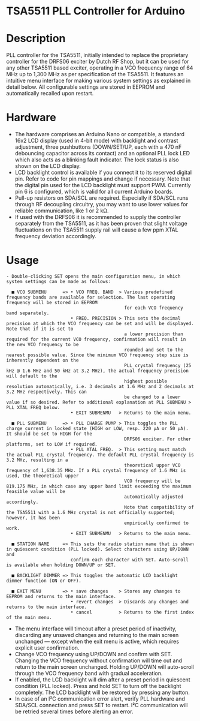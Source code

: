 # TSA5511 PLL Controller for Arduino

# Description
PLL controller for the TSA5511, initially intended to replace the proprietary controller for the DRFS06 exciter by Dutch RF Shop, but it can be used for any other TSA5511 based exciter, operating in a VCO frequency range of 64 MHz up to 1,300 MHz as per specification of the TSA5511.
It features an intuitive menu interface for making various system settings as explained in detail below. All configurable settings are stored in EEPROM and automatically recalled upon restart.

# Hardware
- The hardware comprises an Arduino Nano or compatible, a standard 16x2 LCD display (used in 4-bit mode) with backlight and contrast adjustment, three pushbuttons (DOWN/SET/UP, each with a 470 nF debouncing capacitor across its contact) and an optional PLL lock LED which also acts as a blinking fault indicator. The lock status is also shown on the LCD display.
- LCD backlight control is available if you connect it to its reserved digital pin. Refer to code for pin mappings and change if necessary. Note that the digital pin used for the LCD backlight must support PWM. Currently pin 6 is configured, which is valid for all current Arduino boards.
- Pull-up resistors on SDA/SCL are required. Especially if SDA/SCL runs through RF decoupling circuitry, you may want to use lower values for reliable communication, like 1 or 2 kΩ.
- If used with the DRFS06 it is recommended to supply the controller separately from the TSA5511, as it has been proven that slight voltage fluctuations on the TSA5511 supply rail will cause a few ppm XTAL frequency deviation accordingly.

# Usage
```text
- Double-clicking SET opens the main configuration menu, in which system settings can be made as follows:

  ■ VCO SUBMENU      => • VCO FREQ. BAND  > Various predefined frequency bands are available for selection. The last operating frequency will be stored in EEPROM
                                            for each VCO frequency band separately.
                        • FREQ. PRECISION > This sets the decimal precision at which the VCO frequency can be set and will be displayed. Note that if it is set to
                                            a lower precision than required for the current VCO frequency, confirmation will result in the new VCO frequency to be
                                            rounded and set to the nearest possible value. Since the minimum VCO frequency step size is inherently dependent on the
                                            PLL crystal frequency (25 kHz @ 1.6 MHz and 50 kHz at 3.2 MHz), the actual frequency precision will default to the
                                            highest possible resolution automatically, i.e. 3 decimals at 1.6 MHz and 2 decimals at 3.2 MHz respectively. This can
                                            be changed to a lower value if so desired. Refer to additional explanation at PLL SUBMENU > PLL XTAL FREQ below.
                        • EXIT SUBMENMU   > Returns to the main menu.

  ■ PLL SUBMENU      => • PLL CHARGE PUMP > This toggles the PLL charge current in locked state (HIGH or LOW, resp. 220 µA or 50 µA). It should be set to HIGH for the
                                            DRFS06 exciter. For other platforms, set to LOW if required.
                        • PLL XTAL FREQ.  > This setting must match the actual PLL crystal frequency. The default PLL crystal frequency is 3.2 MHz, resulting in a
                                            theoretical upper VCO frequency of 1,638.35 MHz. If a PLL crystal frequency of 1.6 MHz is used, the theoretical upper
                                            VCO frequency will be 819.175 MHz, in which case any upper band limit exceeding the maximum feasible value will be
                                            automatically adjusted accordingly.
                                            Note that compatibility of the TSA5511 with a 1.6 MHz crystal is not officially supported; however, it has been
                                            empirically confirmed to work.
                        • EXIT SUBMENMU   > Returns to the main menu.

  ■ STATION NAME     => This sets the radio station name that is shown in quiescent condition (PLL locked). Select characters using UP/DOWN and
                        confirm each character with SET. Auto-scroll is available when holding DOWN/UP or SET.

  ■ BACKLIGHT DIMMER => This toggles the automatic LCD backlight dimmer function (ON or OFF).

  ■ EXIT MENU        => • save changes    > Stores any changes to EEPROM and returns to the main interface.
                        • revert changes  > Discards any changes and returns to the main interface.
                        • cancel          > Returns to the first index of the main menu.
```

- The menu interface will timeout after a preset period of inactivity, discarding any unsaved changes and returning to the main screen unchanged — except when the exit menu is active, which requires explicit user confirmation.
- Change VCO frequency using UP/DOWN and confirm with SET. Changing the VCO frequency without confirmation will time out and return to the main screen unchanged. Holding UP/DOWN will auto-scroll through the VCO frequency band with gradual acceleration.
- If enabled, the LCD backlight will dim after a preset period in quiescent condition (PLL locked). Press and hold SET to turn off the backlight completely. The LCD backlight will be restored by pressing any button.
- In case of an I²C communication error alert, verify PLL hardware and SDA/SCL connection and press SET to restart. I²C communication will be retried several times before alerting an error.
